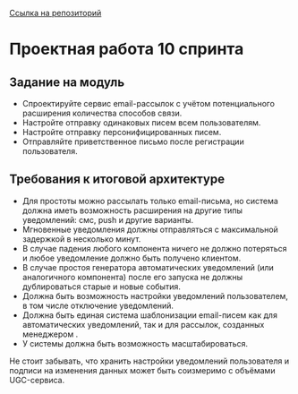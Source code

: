 [Ссылка на репозиторий](https://github.com/brivazz/notifications_sprint_1)


# Проектная работа 10 спринта

## Задание на модуль

- Спроектируйте сервис email-рассылок с учётом потенциального расширения количества способов связи.
- Настройте отправку одинаковых писем всем пользователям.
- Настройте отправку персонифицированных писем.
- Отправляйте приветственное письмо после регистрации пользователя.

## Требования к итоговой архитектуре

- Для простоты можно рассылать только email-письма, но система должна иметь возможность расширения на другие типы уведомлений: смс, push и другие варианты.
- Мгновенные уведомления должны отправляться с максимальной задержкой в несколько минут.
- В случае падения любого компонента ничего не должно потеряться и любое уведомление должно быть получено клиентом.
- В случае простоя генератора автоматических уведомлений (или аналогичного компонента) после его запуска не должны дублироваться старые и новые события.
- Должна быть возможность настройки уведомлений пользователем, в том числе отключение уведомлений.
- Должна быть единая система шаблонизации email-писем как для автоматических уведомлений, так и для рассылок, созданных менеджером .
- У системы должна быть возможность масштабироваться.

Не стоит забывать, что хранить настройки уведомлений пользователя и подписи на изменения данных может быть соизмеримо с объёмами UGC-сервиса.
